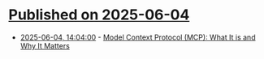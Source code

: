 # [Published on 2025-06-04](index.md)

* [2025-06-04, 14:04:00](https://soylentnews.org/article.pl?sid=25/06/03/1113216&from=rss) - [Model Context Protocol (MCP): What It is and Why It Matters](https://soylentnews.org/article.pl?sid=25/06/03/1113216&from=rss)
